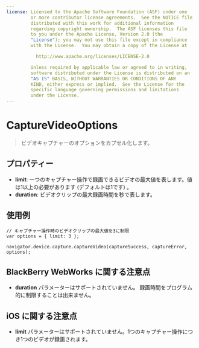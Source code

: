 ```yaml
---
license: Licensed to the Apache Software Foundation (ASF) under one
         or more contributor license agreements.  See the NOTICE file
         distributed with this work for additional information
         regarding copyright ownership.  The ASF licenses this file
         to you under the Apache License, Version 2.0 (the
         "License"); you may not use this file except in compliance
         with the License.  You may obtain a copy of the License at

           http://www.apache.org/licenses/LICENSE-2.0

         Unless required by applicable law or agreed to in writing,
         software distributed under the License is distributed on an
         "AS IS" BASIS, WITHOUT WARRANTIES OR CONDITIONS OF ANY
         KIND, either express or implied.  See the License for the
         specific language governing permissions and limitations
         under the License.
---
```


CaptureVideoOptions
===================

> ビデオキャプチャーのオプションをカプセル化します。

プロパティー
----------

- __limit__: 一つのキャプチャー操作で録画できるビデオの最大値を表します。値は1以上の必要があります  (デフォルトは1です) 。
- __duration__: ビデオクリップの最大録画時間を秒で表します。

使用例
-------------

    // キャプチャー操作時のビデオクリップの最大値を3に制限
    var options = { limit: 3 };

    navigator.device.capture.captureVideo(captureSuccess, captureError, options);

BlackBerry WebWorks に関する注意点
--------------------------

- __duration__ パラメーターはサポートされていません。 録画時間をプログラム的に制限することは出来ません。

iOS に関する注意点
----------

- __limit__ パラメーターはサポートされていません。1つのキャプチャー操作につき1つのビデオが録画されます。
